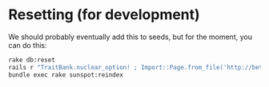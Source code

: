 # Resetting (for development)

We should probably eventually add this to seeds, but for the moment, you can do
this:

```bash
rake db:reset
rails r "TraitBank.nuclear_option! ; Import::Page.from_file('http://beta.eol.org/store-328598.json') ; Import::Page.from_file('http://beta.eol.org/store-19831.json')"
bundle exec rake sunspot:reindex
```

